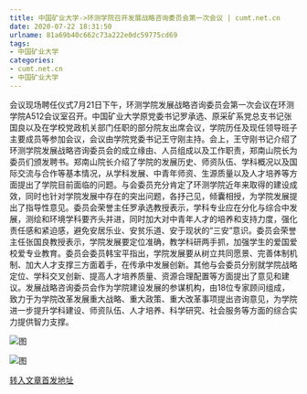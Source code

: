 ```yaml
---
title: 中国矿业大学->环测学院召开发展战略咨询委员会第一次会议 | cumt.net.cn
date: 2020-07-22 18:31:50
urlname: 81a69b40c662c73a222e0dc59775cd69
tags: 
- 中国矿业大学
categories:
- cumt.net.cn
- 中国矿业大学
---
```

会议现场聘任仪式7月21日下午，环测学院发展战略咨询委员会第一次会议在环测学院A512会议室召开。中国矿业大学原党委书记罗承选、原采矿系党总支书记张国良以及在学校党政机关部门任职的部分院友出席会议，学院历任及现任领导班子主要成员等参加会议，会议由学院党委书记王守刚主持。会上，王守刚书记介绍了环测学院发展战略咨询委员会的成立缘由、人员组成以及工作职责，郑南山院长为委员们颁发聘书。郑南山院长介绍了学院的发展历史、师资队伍、学科概况以及国际交流与合作等基本情况，从学科发展、中青年师资、生源质量以及人才培养等方面提出了学院目前面临的问题。与会委员充分肯定了环测学院近年来取得的建设成效，同时也针对学院发展中存在的突出问题，各抒己见，倾囊相授，为学院发展提出了指导性意见。委员会荣誉主任罗承选教授表示，学科专业应在分化与综合中发展，测绘和环境学科要齐头并进，同时加大对中青年人才的培养和支持力度，强化责任感和紧迫感，避免安居乐业、安贫乐道、安于现状的“三安”意识。委员会荣誉主任张国良教授表示，学院发展要定位准确，教学科研两手抓，加强学生的爱国爱校爱专业教育。委员会委员韩宝平指出，学院发展要从树立共同愿景、完善体制机制、加大人才支撑三方面着手，在传承中发展创新。其他与会委员分别就学院战略定位、学科交叉创新、提高人才培养质量、资源合理配置等方面提出了意见和建议。发展战略咨询委员会作为学院建设发展的参谋机构，由18位专家顾问组成，致力于为学院改革发展重大战略、重大政策、重大改革事项提出咨询意见，为学院进一步提升学科建设、师资队伍、人才培养、科学研究、社会服务等方面的综合实力提供智力支撑。

![图](http://xwzx.cumt.edu.cn/_upload/article/images/42/29/8a3e5dbb4887aeb53645305b155f/2387f48b-7225-40b8-9166-f10dcd80e8fc.png)

![图](http://xwzx.cumt.edu.cn/_upload/article/images/42/29/8a3e5dbb4887aeb53645305b155f/96051617-7701-4c5d-be1d-16a659d77794.png)

[转入文章首发地址](http://xwzx.cumt.edu.cn/bb/01/c523a572161/page.htm)